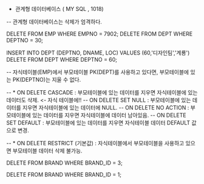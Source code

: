 * 관계형 데이터베이스 ( MY SQL , 1018)

-- 관계형 데이터베이스는 삭제가 엄격하다.

DELETE FROM EMP WHERE EMPNO = 7902;
DELETE FROM DEPT WHERE DEPTNO = 30;

INSERT INTO DEPT (DEPTNO, DNAME, LOC) VALUES (60,'디자인팀','계룡')
DELETE FROM DEPT WHERE DEPTNO = 60;

-- 자식테이블(EMP)에서 부모테이블 PK(DEPT)를 사용하고 있다면, 부모테이블에 있는 PK(DEPTNO)는 지울 수 없다.

-- * ON DELETE CASCADE : 부모테이블에 있는 데이터를 지우면 자식테이블에 있는 데이터도 삭제. <- 자식 테이블에!!
-- ON DELETE SET NULL :  부모테이블에 있는 데이터를 지우면 자식테이블에 있는 데이터에 NULL.
-- ON DELETE NO ACTION : 부모테이블에 있는 데이터를 지우면 자식테이블에 데이터 남아있음. 
-- ON DELETE SET DEFAULT : 부모테이블에 있는 데이터를 지우면 자식테이블 데이터 DEFAULT 값으로 변경.

-- * ON DELETE RESTRICT (기본값) : 자식테이블에서 부모테이블을 사용하고 있으면 부모테이블 데이터 삭제 불가능. 

DELETE FROM BRAND WHERE BRAND_ID = 3;

DELETE FROM BRAND WHERE BRAND_ID = 1;